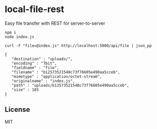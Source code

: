 # local-file-rest

Easy file transfer with REST for server-to-server

```
npm i
node index.js
```

```
curl -F "file=@index.js" http://localhost:5000/api/file | json_pp

{
   "destination" : "uploads/",
   "encoding" : "7bit",
   "fieldname" : "file",
   "filename" : "b12573521548c73f76605e490aa5cceb",
   "mimetype" : "application/octet-stream",
   "originalname" : "index.js",
   "path" : "uploads/b12573521548c73f76605e490aa5cceb",
   "size" : 185
}
```

## License

MIT
